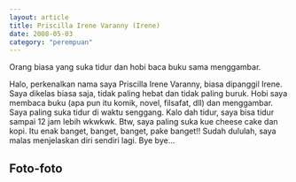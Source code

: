 ```yaml
---
layout: article
title: Priscilla Irene Varanny (Irene)
date: 2008-05-03
category: "perempuan"
---
```

Orang biasa yang suka tidur dan hobi baca buku sama menggambar.
<!-- excerpt -->

Halo, perkenalkan nama saya Priscilla Irene Varanny, biasa dipanggil Irene. Saya dikelas biasa saja, tidak paling hebat dan tidak paling buruk. Hobi saya membaca buku (apa pun itu komik, novel, filsafat, dll) dan menggambar. Saya paling suka tidur di waktu senggang. Kalo dah tidur, saya bisa tidur sampai 12 jam lebih wkwkwk. Btw, saya paling suka kue cheese cake dan kopi. Itu enak banget, banget, banget, pake banget!! Sudah dululah, saya malas menjelaskan diri sendiri lagi. Bye bye...

## Foto-foto
<div style="padding-bottom:56.25%; position:relative; display:block; width: 100%">
  <object data="https://raw.githubusercontent.com/BayuBatam2008/website-9a/main/src/assets/image/bayu/IMG_20220129_175525.jpg" width="100%" height="100%"
    frameborder="0" allowfullscreen="no" style="position:absolute; top:0; left: 0">
  </object>
</div>

<div style="padding-bottom:56.25%; position:relative; display:block; width: 100%">
  <object data="https://raw.githubusercontent.com/BayuBatam2008/website-9a/main/src/assets/image/bayu/IMG_20220129_175525.jpg" width="100%" height="100%"
    frameborder="0" allowfullscreen="no" style="position:absolute; top:0; left: 0">
  </object>
</div>

<div style="padding-bottom:56.25%; position:relative; display:block; width: 100%">
  <object data="https://raw.githubusercontent.com/BayuBatam2008/website-9a/main/src/assets/image/bayu/IMG_20220129_175525.jpg" width="100%" height="100%"
    frameborder="0" allowfullscreen="no" style="position:absolute; top:0; left: 0">
  </object>
</div>

